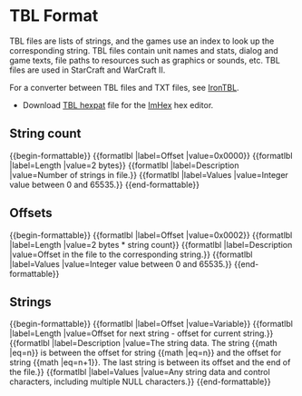 # TBL Format

TBL files are lists of strings, and the games use an index to look up the corresponding string. TBL files contain unit names and stats, dialog and game texts, file paths to resources such as graphics or sounds, etc. TBL files are used in StarCraft and WarCraft II.

For a converter between TBL files and TXT files, see [IronTBL](https://github.com/sjoblomj/irontbl).

* Download [TBL hexpat](tbl-files/tbl.hexpat) file for the [ImHex](https://imhex.werwolv.net/) hex editor.

## String count
{{begin-formattable}}
  {{formatlbl |label=Offset |value=0x0000}}
  {{formatlbl |label=Length |value=2 bytes}}
  {{formatlbl |label=Description |value=Number of strings in file.}}
  {{formatlbl |label=Values |value=Integer value between 0 and 65535.}}
{{end-formattable}}

## Offsets
{{begin-formattable}}
  {{formatlbl |label=Offset |value=0x0002}}
  {{formatlbl |label=Length |value=2 bytes * string count}}
  {{formatlbl |label=Description |value=Offset in the file to the corresponding string.}}
  {{formatlbl |label=Values |value=Integer value between 0 and 65535.}}
{{end-formattable}}

## Strings
{{begin-formattable}}
  {{formatlbl |label=Offset |value=Variable}}
  {{formatlbl |label=Length |value=Offset for next string - offset for current string.}}
  {{formatlbl |label=Description |value=The string data. The string {{math |eq=n}} is between the offset for string {{math |eq=n}} and the offset for string {{math |eq=n+1}}. The last string is between its offset and the end of the file.}}
  {{formatlbl |label=Values |value=Any string data and control characters, including multiple NULL characters.}}
{{end-formattable}}
